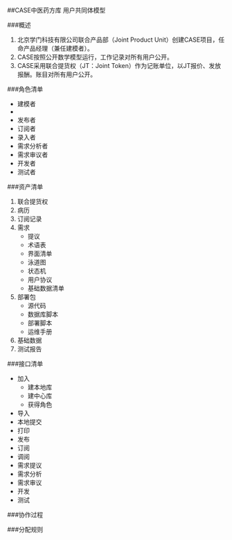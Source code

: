 ##CASE中医药方库
用户共同体模型

###概述
1. 北京学门科技有限公司联合产品部（Joint Product Unit）创建CASE项目，任命产品经理（兼任建模者）。
2. CASE按照公开数学模型运行，工作记录对所有用户公开。
3. CASE采用联合提货权（JT：Joint Token）作为记账单位，以JT报价、发放报酬。账目对所有用户公开。

###角色清单
* 建模者
* 
* 发布者
* 订阅者
* 录入者
* 需求分析者
* 需求审议者
* 开发者
* 测试者

###资产清单
1. 联合提货权
2. 病历
3. 订阅记录
4. 需求
	* 提议
	* 术语表
	* 界面清单
	* 泳道图
	* 状态机
	* 用户协议
	* 基础数据清单
5. 部署包
	* 源代码
	* 数据库脚本
	* 部署脚本
	* 运维手册
6. 基础数据
7. 测试报告

###接口清单
* 加入
	* 建本地库
	* 建中心库
	* 获得角色
* 导入 
* 本地提交
* 打印
* 发布
* 订阅
* 调阅
* 需求提议
* 需求分析
* 需求审议
* 开发
* 测试
 
###协作过程


###分配规则